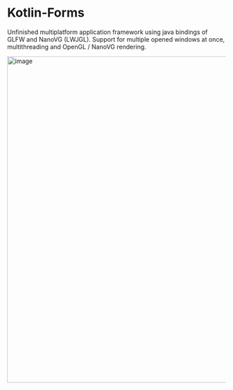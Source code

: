 # Kotlin-Forms

Unfinished multiplatform application framework using java bindings of GLFW and NanoVG (LWJGL). Support for multiple opened windows at once, multithreading and OpenGL / NanoVG rendering.

<img width="752" alt="image" src="https://user-images.githubusercontent.com/34581569/50426639-b320d980-0893-11e9-9066-76158444d16b.png">


